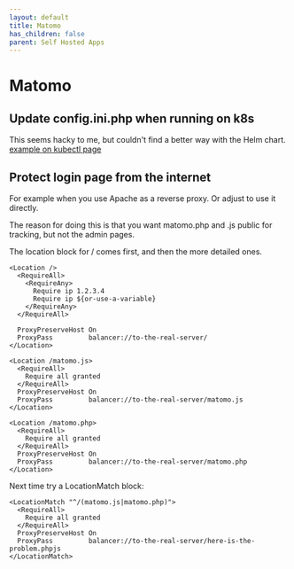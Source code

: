 ```yaml
---
layout: default
title: Matomo
has_children: false
parent: Self Hosted Apps
---
```


# Matomo

## Update config.ini.php when running on k8s

This seems hacky to me, but couldn't find a better way with the Helm chart. [example on kubectl page](https://docs.aikedejongste.nl/kubernetes/kubernetes.html#copy-file-from-local-to-pod)

## Protect login page from the internet

For example when you use Apache as a reverse proxy. Or adjust to use it directly.

The reason for doing this is that you want matomo.php and .js public for tracking, but not the admin pages.

The location block for / comes first, and then the more detailed ones.

```
<Location />
  <RequireAll>
    <RequireAny>
      Require ip 1.2.3.4
      Require ip ${or-use-a-variable}
    </RequireAny>
  </RequireAll>

  ProxyPreserveHost On
  ProxyPass         balancer://to-the-real-server/
</Location>

<Location /matomo.js>
  <RequireAll>
    Require all granted
  </RequireAll>
  ProxyPreserveHost On
  ProxyPass         balancer://to-the-real-server/matomo.js
</Location>

<Location /matomo.php>
  <RequireAll>
    Require all granted
  </RequireAll>
  ProxyPreserveHost On
  ProxyPass         balancer://to-the-real-server/matomo.php
</Location>
```

Next time try a LocationMatch block:

```
<LocationMatch "^/(matomo.js|matomo.php)">
  <RequireAll>
    Require all granted
  </RequireAll>
  ProxyPreserveHost On
  ProxyPass         balancer://to-the-real-server/here-is-the-problem.phpjs
</LocationMatch>
```
